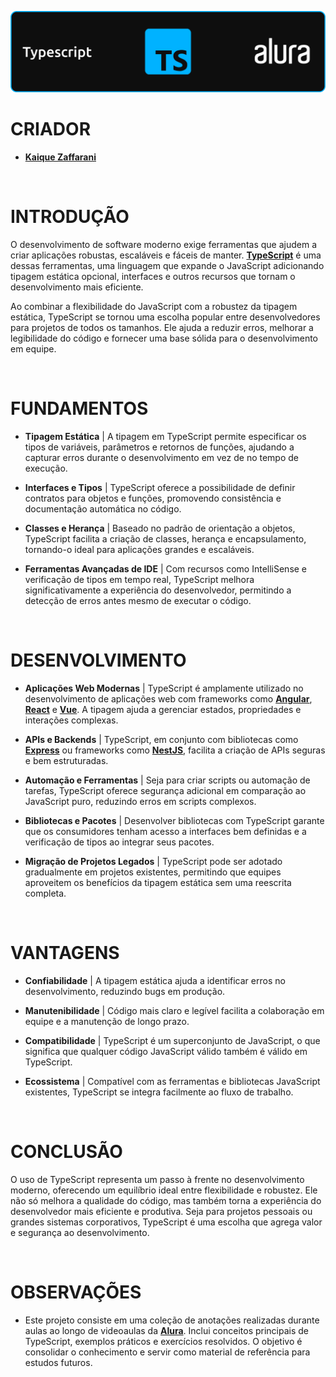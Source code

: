 ![banner](./assets/banner.png)

# CRIADOR
- **[Kaique Zaffarani](https://github.com/Z4ffarani)**

<br>

# INTRODUÇÃO
O desenvolvimento de software moderno exige ferramentas que ajudem a criar aplicações robustas, escaláveis e fáceis de manter. **[TypeScript](https://www.typescriptlang.org/)** é uma dessas ferramentas, uma linguagem que expande o JavaScript adicionando tipagem estática opcional, interfaces e outros recursos que tornam o desenvolvimento mais eficiente.

Ao combinar a flexibilidade do JavaScript com a robustez da tipagem estática, TypeScript se tornou uma escolha popular entre desenvolvedores para projetos de todos os tamanhos. Ele ajuda a reduzir erros, melhorar a legibilidade do código e fornecer uma base sólida para o desenvolvimento em equipe.

<br>

# FUNDAMENTOS
- **Tipagem Estática** | A tipagem em TypeScript permite especificar os tipos de variáveis, parâmetros e retornos de funções, ajudando a capturar erros durante o desenvolvimento em vez de no tempo de execução.

- **Interfaces e Tipos** | TypeScript oferece a possibilidade de definir contratos para objetos e funções, promovendo consistência e documentação automática no código.

- **Classes e Herança** | Baseado no padrão de orientação a objetos, TypeScript facilita a criação de classes, herança e encapsulamento, tornando-o ideal para aplicações grandes e escaláveis.

- **Ferramentas Avançadas de IDE** | Com recursos como IntelliSense e verificação de tipos em tempo real, TypeScript melhora significativamente a experiência do desenvolvedor, permitindo a detecção de erros antes mesmo de executar o código.

<br>

# DESENVOLVIMENTO
- **Aplicações Web Modernas** | TypeScript é amplamente utilizado no desenvolvimento de aplicações web com frameworks como **[Angular](https://angular.io/)**, **[React](https://reactjs.org/)** e **[Vue](https://vuejs.org/)**. A tipagem ajuda a gerenciar estados, propriedades e interações complexas.

- **APIs e Backends** | TypeScript, em conjunto com bibliotecas como **[Express](https://expressjs.com/)** ou frameworks como **[NestJS](https://nestjs.com/)**, facilita a criação de APIs seguras e bem estruturadas.

- **Automação e Ferramentas** | Seja para criar scripts ou automação de tarefas, TypeScript oferece segurança adicional em comparação ao JavaScript puro, reduzindo erros em scripts complexos.

- **Bibliotecas e Pacotes** | Desenvolver bibliotecas com TypeScript garante que os consumidores tenham acesso a interfaces bem definidas e a verificação de tipos ao integrar seus pacotes.

- **Migração de Projetos Legados** | TypeScript pode ser adotado gradualmente em projetos existentes, permitindo que equipes aproveitem os benefícios da tipagem estática sem uma reescrita completa.

<br>

# VANTAGENS
- **Confiabilidade** | A tipagem estática ajuda a identificar erros no desenvolvimento, reduzindo bugs em produção.
  
- **Manutenibilidade** | Código mais claro e legível facilita a colaboração em equipe e a manutenção de longo prazo.
  
- **Compatibilidade** | TypeScript é um superconjunto de JavaScript, o que significa que qualquer código JavaScript válido também é válido em TypeScript.
  
- **Ecossistema** | Compatível com as ferramentas e bibliotecas JavaScript existentes, TypeScript se integra facilmente ao fluxo de trabalho.

<br>

# CONCLUSÃO
O uso de TypeScript representa um passo à frente no desenvolvimento moderno, oferecendo um equilíbrio ideal entre flexibilidade e robustez. Ele não só melhora a qualidade do código, mas também torna a experiência do desenvolvedor mais eficiente e produtiva. Seja para projetos pessoais ou grandes sistemas corporativos, TypeScript é uma escolha que agrega valor e segurança ao desenvolvimento.

<br>

# OBSERVAÇÕES
- Este projeto consiste em uma coleção de anotações realizadas durante aulas ao longo de videoaulas da **[Alura](https://www.alura.com.br/?utm_term=alura&utm_campaign=%5BSearch%5D+%5BPerformance%5D+-+Institucional&utm_source=google&utm_medium=cpc&utm_content=609948692827&campaign_id=386166608_21666755648_609948692827&utm_id=386166608_21666755648_609948692827&hsa_acc=7964138385&hsa_cam=%5BSearch%5D+%5BPerformance%5D+-+Institucional&hsa_grp=21666755648&hsa_ad=609948692827&hsa_src=g&hsa_tgt=kwd-300088401&hsa_kw=alura&hsa_mt=e&hsa_net=google&hsa_ver=3&gad_source=1&gclid=CjwKCAiA65m7BhAwEiwAAgu4JKA_xwlBK6BLcdPEliLYmf3svHoJL4f4rOCJ98_Nk80YGrC2CTePKBoCj5kQAvD_BwE)**. Inclui conceitos principais de TypeScript, exemplos práticos e exercícios resolvidos. O objetivo é consolidar o conhecimento e servir como material de referência para estudos futuros.

